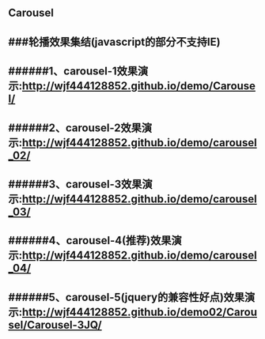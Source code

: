 ## Carousel
###轮播效果集结(javascript的部分不支持IE)
----------------
######1、carousel-1效果演示:<a href="http://wjf444128852.github.io/demo/Carousel/index.html" target="_blank">http://wjf444128852.github.io/demo/Carousel/</a>
--------------------
######2、carousel-2效果演示:<a href="http://wjf444128852.github.io/demo/carousel_02/index.html" target="_blank">http://wjf444128852.github.io/demo/carousel_02/</a>
----------------------
######3、carousel-3效果演示:<a href="http://wjf444128852.github.io/demo/carousel_03/index.html" target="_blank">http://wjf444128852.github.io/demo/carousel_03/</a>
----------------------
######4、carousel-4(推荐)效果演示:<a href="http://wjf444128852.github.io/demo/carousel_04/index.html" target="_blank">http://wjf444128852.github.io/demo/carousel_04/</a>
----------------------
######5、carousel-5(jquery的兼容性好点)效果演示:<a href="http://wjf444128852.github.io/demo02/Carousel/Carousel-3JQ/index.html" target="_blank">http://wjf444128852.github.io/demo02/Carousel/Carousel-3JQ/</a>
----------------------

